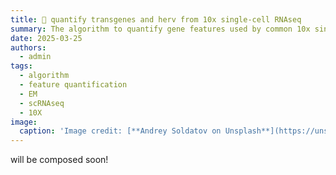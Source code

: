 ```yaml
---
title: 🧬 quantify transgenes and herv from 10x single-cell RNAseq
summary: The algorithm to quantify gene features used by common 10x single-cell RNAseq analysis cannot represent hERV which overlap frequently with genes. Here I discussed the algorithms for feature quantification, and successfully quantified hERV and transgenes by implementing the proper one  
date: 2025-03-25
authors:
  - admin
tags:
  - algorithm
  - feature quantification
  - EM
  - scRNAseq
  - 10X
image:
  caption: 'Image credit: [**Andrey Soldatov on Unsplash**](https://unsplash.com)'
---
```


will be composed soon!

